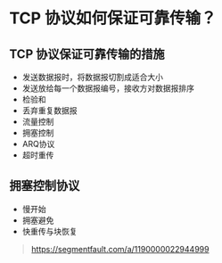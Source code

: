 # TCP 协议如何保证可靠传输？

## TCP 协议保证可靠传输的措施
* 发送数据报时，将数据报切割成适合大小
* 发送放给每一个数据报编号，接收方对数据报排序
* 检验和
* 丢弃重复数据报
* 流量控制
* 拥塞控制
* ARQ协议
* 超时重传

## 拥塞控制协议
* 慢开始
* 拥塞避免
* 快重传与块恢复

> https://segmentfault.com/a/1190000022944999